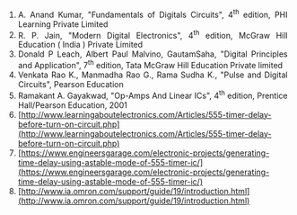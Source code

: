<div style="text-align:justify">

1.  A. Anand Kumar, "Fundamentals of Digitals Circuits", 4<sup>th</sup> edition, PHI Learning Private Limited
2.  R. P. Jain, "Modern Digital Electronics", 4<sup>th</sup> edition, McGraw Hill Education ( India ) Private Limited
3.  Donald P Leach, Albert Paul Malvino, GautamSaha, "Digital Principles and Application", 7<sup>th</sup> edition, Tata McGraw Hill Education Private limited
4.  Venkata Rao K., Manmadha Rao G., Rama Sudha K., "Pulse and Digital Circuits", Pearson Education
5.  Ramakant A. Gayakwad, "Op-Amps And Linear ICs", 4<sup>th</sup> edition, Prentice Hall/Pearson Education, 2001
6.  [http://www.learningaboutelectronics.com/Articles/555-timer-delay-before-turn-on-circuit.php](http://www.learningaboutelectronics.com/Articles/555-timer-delay-before-turn-on-circuit.php)
7.  [https://www.engineersgarage.com/electronic-projects/generating-time-delay-using-astable-mode-of-555-timer-ic/](https://www.engineersgarage.com/electronic-projects/generating-time-delay-using-astable-mode-of-555-timer-ic/)
8.  [http://www.ia.omron.com/support/guide/19/introduction.html](http://www.ia.omron.com/support/guide/19/introduction.html)

</div>